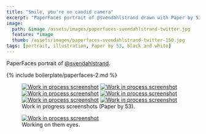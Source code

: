 ```yaml
---
title: "Smile, you're on candid camera"
excerpt: "PaperFaces portrait of @svendahlstrand drawn with Paper by 53 on an iPad."
image: 
  path: &image /assets/images/paperfaces-svendahlstrand-twitter.jpg 
  feature: *image
  thumb: /assets/images/paperfaces-svendahlstrand-twitter-150.jpg
tags: [portrait, illustration, Paper by 53, black and white]
---
```


PaperFaces portrait of [@svendahlstrand](http://twitter.com/svendahlstrand).

{% include boilerplate/paperfaces-2.md %}

<figure class="half">
  <a href="{{ site.url }}/assets/images/paperfaces-svendahlstrand-process-1-lg.jpg"><img src="{{ site.url }}/assets/images/paperfaces-svendahlstrand-process-1-600.jpg" alt="Work in process screenshot"></a>
  <a href="{{ site.url }}/assets/images/paperfaces-svendahlstrand-process-2-lg.jpg"><img src="{{ site.url }}/assets/images/paperfaces-svendahlstrand-process-2-600.jpg" alt="Work in process screenshot"></a>
  <a href="{{ site.url }}/assets/images/paperfaces-svendahlstrand-process-3-lg.jpg"><img src="{{ site.url }}/assets/images/paperfaces-svendahlstrand-process-3-600.jpg" alt="Work in process screenshot"></a>
  <a href="{{ site.url }}/assets/images/paperfaces-svendahlstrand-process-4-lg.jpg"><img src="{{ site.url }}/assets/images/paperfaces-svendahlstrand-process-4-600.jpg" alt="Work in process screenshot"></a>
  <a href="{{ site.url }}/assets/images/paperfaces-svendahlstrand-process-5-lg.jpg"><img src="{{ site.url }}/assets/images/paperfaces-svendahlstrand-process-5-600.jpg" alt="Work in process screenshot"></a>
  <a href="{{ site.url }}/assets/images/paperfaces-svendahlstrand-process-6-lg.jpg"><img src="{{ site.url }}/assets/images/paperfaces-svendahlstrand-process-6-600.jpg" alt="Work in process screenshot"></a>
  <figcaption>Work in progress screenshots (Paper by 53).</figcaption>
</figure>

<figure>
  <a href="{{ site.url }}/assets/images/paperfaces-svendahlstrand-process-7-lg.jpg"><img src="{{ site.url }}/assets/images/paperfaces-svendahlstrand-process-7-750.jpg" alt="Work in process screenshot"></a>
  <figcaption>Working on them eyes.</figcaption>
</figure>
